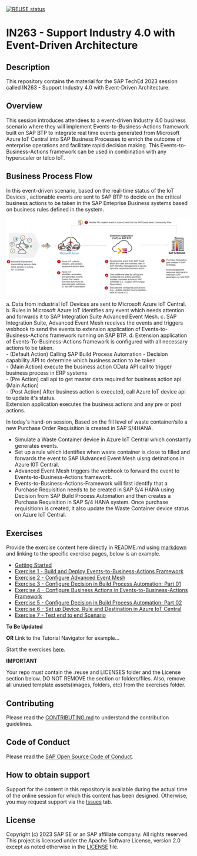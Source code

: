 [![REUSE status](https://api.reuse.software/badge/github.com/SAP-samples/teched2023-IN263)](https://api.reuse.software/info/github.com/SAP-samples/teched2023-IN263)

# IN263 - Support Industry 4.0 with Event-Driven Architecture  

## Description

This repository contains the material for the SAP TechEd 2023 session called IN263 - Support Industry 4.0 with Event-Driven Architecture.

## Overview

This session introduces attendees to a event-driven Industry 4.0 business scenario where they will implement Events-to-Business-Actions framework built on SAP BTP to integrate real time events generated from Microsoft Azure IoT Central into SAP Business Processes to enrich the outcome of enterprise operations and facilitate rapid decision making. This Events-to-Business-Actions framework can be used in combination with any hyperscaler or telco IoT.

## Business Process Flow

In this event-driven scenario, based on the real-time status of the IoT Devices , actionable events are sent to SAP BTP to decide on the critical business actions to be taken in the SAP Enteprise Business systems based on business rules defined in the system.

![plot](./exercises/ex0/images/businessprocess.png)

a.  Data from industrial IoT Devices are sent to Microsoft Azure IoT Central.   
b.  Rules in Microsoft Azure IoT identifies any event which needs attention and forwards it to SAP Integration Suite Advanced Event Mesh.
c.  SAP Integration Suite, Advanced Event Mesh receives the events and triggers webhook to send the events to extension application of Events-to-Business-Actions framework running on SAP BTP.
d.  Extension application of Events-To-Business-Actions framework is configured with all necessary actions to be taken.    
    -  (Default Action) Calling SAP Build Process Automation - Decision capability API to determine which business action to be taken   
    -  (Main Action) execute the business action OData API call to trigger business process in ERP systems   
    -  (Pre Action) call api to get master data required for business action api (Main Action)   
    -  (Post Action) After business action is executed, call Azure IoT device api to update it's status.   
   Extension application executes the business actions and any pre or post actions.

In today's hand-on session, Based on the fill level of waste container/silo a new Purchase Order Requisition is created in SAP S/4HANA.
   -   Simulate a Waste Container device in Azure IoT Central which constantly generates events.
   -   Set up a rule which identifies when waste container is close to filled and forwards the event to SAP IAdvanced Event Mesh uisng detinations in Azure I0T Central.
   -   Advanced Event Mesh triggers the webhook to forward the event to Events-to-Business-Actions framework.
   -   Events-to-Business-Actions-Framework will first identify that a Purchase Requisition needs to be created in SAP S/4 HANA using Decision from SAP Build Process Automation and then creates a Purchase Requisition in SAP S/4 HANA system. Once purchase requisitionn is created, it also update the Waste Container device status on Azure IoT Central.

## Exercises

Provide the exercise content here directly in README.md using [markdown](https://guides.github.com/features/mastering-markdown/) and linking to the specific exercise pages, below is an example.

- [Getting Started](exercises/ex0/)
- [Exercise 1 - Build and Deploy Events-to-Business-Actions Framework](exercises/ex1/)
- [Exercise 2 - Configure Advanced Event Mesh](exercises/ex2/)
- [Exercise 3 - Configure Decision in Build Process Automation: Part 01](exercises/ex3/)
- [Exercise 4 - Configure Business Actions in Events-to-Business-Actions Framework](exercises/ex4/)
- [Exercise 5 - Configure Decision in Build Process Automation: Part 02](exercises/ex5/)
- [Exercise 6 - Set up Device, Rule and Destination in Azure IoT Central](exercises/ex6/)
- [Exercise 7 - Test end to end Scenario](exercises/ex7/)

**To Be Updated**


  
**OR** Link to the Tutorial Navigator for example...

Start the exercises [here](https://developers.sap.com/tutorials/abap-environment-trial-onboarding.html).

**IMPORTANT**

Your repo must contain the .reuse and LICENSES folder and the License section below. DO NOT REMOVE the section or folders/files. Also, remove all unused template assets(images, folders, etc) from the exercises folder. 

## Contributing
Please read the [CONTRIBUTING.md](./CONTRIBUTING.md) to understand the contribution guidelines.

## Code of Conduct
Please read the [SAP Open Source Code of Conduct](https://github.com/SAP-samples/.github/blob/main/CODE_OF_CONDUCT.md).

## How to obtain support

Support for the content in this repository is available during the actual time of the online session for which this content has been designed. Otherwise, you may request support via the [Issues](../../issues) tab.

## License
Copyright (c) 2023 SAP SE or an SAP affiliate company. All rights reserved. This project is licensed under the Apache Software License, version 2.0 except as noted otherwise in the [LICENSE](LICENSES/Apache-2.0.txt) file.
